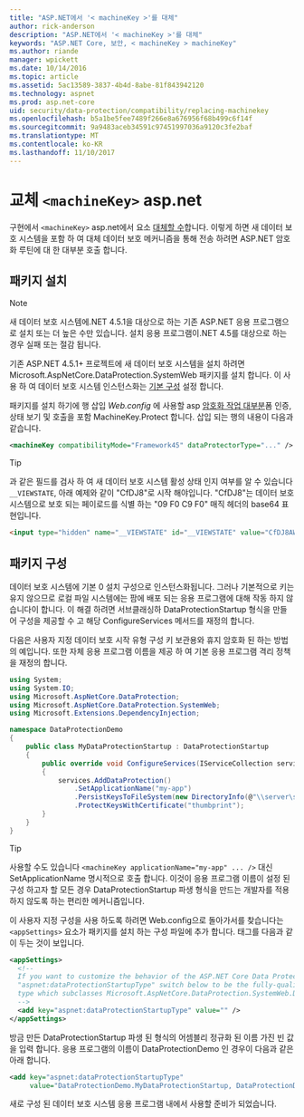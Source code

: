 ```yaml
---
title: "ASP.NET에서 '< machineKey >'를 대체"
author: rick-anderson
description: "ASP.NET에서 '< machineKey >'를 대체"
keywords: "ASP.NET Core, 보안, < machineKey > machineKey"
ms.author: riande
manager: wpickett
ms.date: 10/14/2016
ms.topic: article
ms.assetid: 5ac13589-3837-4b4d-8abe-81f843942120
ms.technology: aspnet
ms.prod: asp.net-core
uid: security/data-protection/compatibility/replacing-machinekey
ms.openlocfilehash: b5a1be5fee7489f266e8a676956f68b499c6f14f
ms.sourcegitcommit: 9a9483aceb34591c97451997036a9120c3fe2baf
ms.translationtype: MT
ms.contentlocale: ko-KR
ms.lasthandoff: 11/10/2017
---
```

# <a name="replacing-machinekey-in-aspnet"></a>교체 `<machineKey>` asp.net

<a name="compatibility-replacing-machinekey"></a>

구현에서 `<machineKey>` asp.net에서 요소 [대체할 수](https://blogs.msdn.microsoft.com/webdev/2012/10/23/cryptographic-improvements-in-asp-net-4-5-pt-2/)합니다. 이렇게 하면 새 데이터 보호 시스템을 포함 하 여 대체 데이터 보호 메커니즘을 통해 전송 하려면 ASP.NET 암호화 루틴에 대 한 대부분 호출 합니다.

## <a name="package-installation"></a>패키지 설치

> [!NOTE]
> 새 데이터 보호 시스템에.NET 4.5.1을 대상으로 하는 기존 ASP.NET 응용 프로그램으로 설치 또는 더 높은 수만 있습니다. 설치 응용 프로그램이.NET 4.5를 대상으로 하는 경우 실패 또는 절감 됩니다.

기존 ASP.NET 4.5.1+ 프로젝트에 새 데이터 보호 시스템을 설치 하려면 Microsoft.AspNetCore.DataProtection.SystemWeb 패키지를 설치 합니다. 이 사용 하 여 데이터 보호 시스템 인스턴스화는 [기본 구성](xref:security/data-protection/configuration/default-settings) 설정 합니다.

패키지를 설치 하기에 행 삽입 *Web.config* 에 사용할 asp [암호화 작업 대부분](https://blogs.msdn.microsoft.com/webdev/2012/10/23/cryptographic-improvements-in-asp-net-4-5-pt-2/)폼 인증, 상태 보기 및 호출을 포함 MachineKey.Protect 합니다. 삽입 되는 행의 내용이 다음과 같습니다.

```xml
<machineKey compatibilityMode="Framework45" dataProtectorType="..." />
```

>[!TIP]
> 과 같은 필드를 검사 하 여 새 데이터 보호 시스템 활성 상태 인지 여부를 알 수 있습니다 `__VIEWSTATE`, 아래 예제와 같이 "CfDJ8"로 시작 해야입니다. "CfDJ8"는 데이터 보호 시스템으로 보호 되는 페이로드를 식별 하는 "09 F0 C9 F0" 매직 헤더의 base64 표현입니다.

```html
<input type="hidden" name="__VIEWSTATE" id="__VIEWSTATE" value="CfDJ8AWPr2EQPTBGs3L2GCZOpk..." />
```

## <a name="package-configuration"></a>패키지 구성

데이터 보호 시스템에 기본 0 설치 구성으로 인스턴스화됩니다. 그러나 기본적으로 키는 유지 않으므로 로컬 파일 시스템에는 팜에 배포 되는 응용 프로그램에 대해 작동 하지 않습니다이 합니다. 이 해결 하려면 서브클래싱하 DataProtectionStartup 형식을 만들어 구성을 제공할 수 고 해당 ConfigureServices 메서드를 재정의 합니다.

다음은 사용자 지정 데이터 보호 시작 유형 구성 키 보관용와 휴지 암호화 된 하는 방법의 예입니다. 또한 자체 응용 프로그램 이름을 제공 하 여 기본 응용 프로그램 격리 정책을 재정의 합니다.

```csharp
using System;
using System.IO;
using Microsoft.AspNetCore.DataProtection;
using Microsoft.AspNetCore.DataProtection.SystemWeb;
using Microsoft.Extensions.DependencyInjection;

namespace DataProtectionDemo
{
    public class MyDataProtectionStartup : DataProtectionStartup
    {
        public override void ConfigureServices(IServiceCollection services)
        {
            services.AddDataProtection()
                .SetApplicationName("my-app")
                .PersistKeysToFileSystem(new DirectoryInfo(@"\\server\share\myapp-keys\"))
                .ProtectKeysWithCertificate("thumbprint");
        }
    }
}
```

>[!TIP]
> 사용할 수도 있습니다 `<machineKey applicationName="my-app" ... />` 대신 SetApplicationName 명시적으로 호출 합니다. 이것이 응용 프로그램 이름이 설정 된 구성 하고자 할 모든 경우 DataProtectionStartup 파생 형식을 만드는 개발자를 적용 하지 않도록 하는 편리한 메커니즘입니다.

이 사용자 지정 구성을 사용 하도록 하려면 Web.config으로 돌아가서를 찾습니다는 `<appSettings>` 요소가 패키지를 설치 하는 구성 파일에 추가 합니다. 태그를 다음과 같이 두는 것이 보입니다.

```xml
<appSettings>
  <!--
  If you want to customize the behavior of the ASP.NET Core Data Protection stack, set the
  "aspnet:dataProtectionStartupType" switch below to be the fully-qualified name of a
  type which subclasses Microsoft.AspNetCore.DataProtection.SystemWeb.DataProtectionStartup.
  -->
  <add key="aspnet:dataProtectionStartupType" value="" />
</appSettings>
```

방금 만든 DataProtectionStartup 파생 된 형식의 어셈블리 정규화 된 이름 가진 빈 값을 입력 합니다. 응용 프로그램의 이름이 DataProtectionDemo 인 경우이 다음과 같은 아래 합니다.

```xml
<add key="aspnet:dataProtectionStartupType"
     value="DataProtectionDemo.MyDataProtectionStartup, DataProtectionDemo" />
```

새로 구성 된 데이터 보호 시스템 응용 프로그램 내에서 사용할 준비가 되었습니다.
